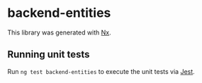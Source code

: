# backend-entities

This library was generated with [Nx](https://nx.dev).

## Running unit tests

Run `ng test backend-entities` to execute the unit tests via [Jest](https://jestjs.io).
